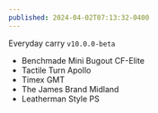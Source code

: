 ```yaml
---
published: 2024-04-02T07:13:32-0400
---
```


Everyday carry `v10.0.0-beta`

- Benchmade Mini Bugout CF-Elite
- Tactile Turn Apollo
- Timex GMT
- The James Brand Midland
- Leatherman Style PS
